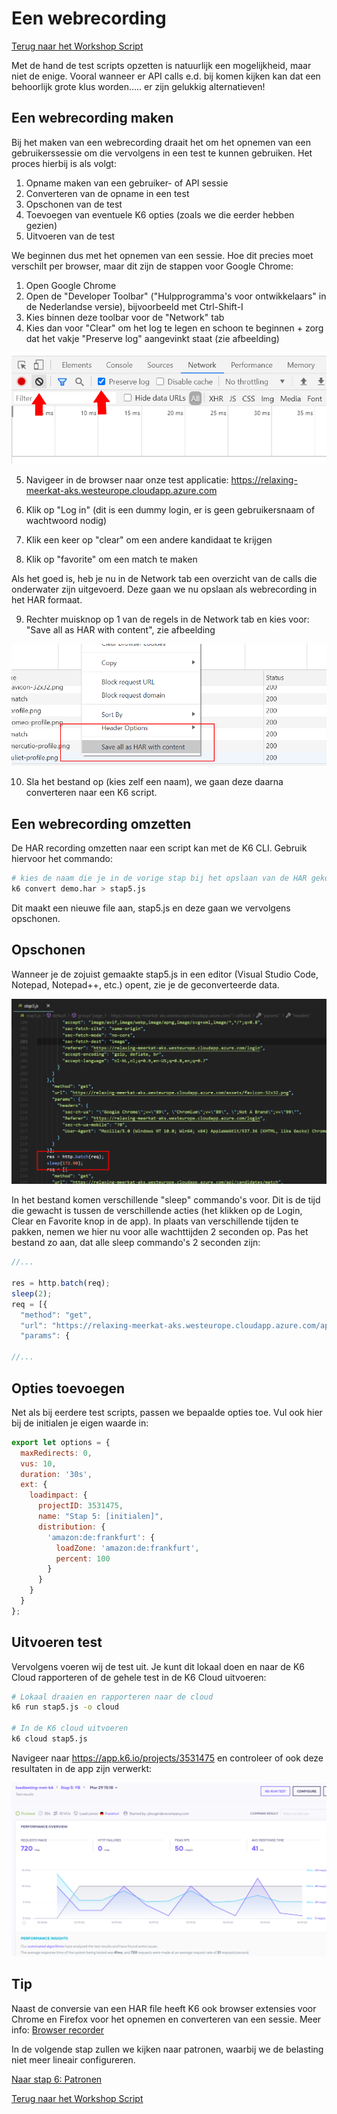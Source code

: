 # Een webrecording

[Terug naar het Workshop Script](handson.md)

Met de hand de test scripts opzetten is natuurlijk een mogelijkheid, maar niet de enige. Vooral wanneer er API calls e.d. bij komen kijken kan dat een behoorlijk grote klus worden..... er zijn gelukkig alternatieven!

## Een webrecording maken

Bij het maken van een webrecording draait het om het opnemen van een gebruikerssessie om die vervolgens in een test te kunnen gebruiken. Het proces hierbij is als volgt:

1. Opname maken van een gebruiker- of API sessie
2. Converteren van de opname in een test
3. Opschonen van de test
4. Toevoegen van eventuele K6 opties (zoals we die eerder hebben gezien)
5. Uitvoeren van de test

We beginnen dus met het opnemen van een sessie. Hoe dit precies moet verschilt per browser, maar dit zijn de stappen voor Google Chrome:

1. Open Google Chrome
2. Open de "Developer Toolbar" ("Hulpprogramma's voor ontwikkelaars" in de Nederlandse versie), bijvoorbeeld met Ctrl-Shift-I
3. Kies binnen deze toolbar voor de "Network" tab
4. Kies dan voor "Clear" om het log te legen en schoon te beginnen + zorg dat het vakje "Preserve log" aangevinkt staat (zie afbeelding)

![](/images/clear.png)

5. Navigeer in de browser naar onze test applicatie: https://relaxing-meerkat-aks.westeurope.cloudapp.azure.com 

6. Klik op "Log in" (dit is een dummy login, er is geen gebruikersnaam of wachtwoord nodig)
7. Klik een keer op "clear" om een andere kandidaat te krijgen
8. Klik op "favorite" om een match te maken

Als het goed is, heb je nu in de Network tab een overzicht van de calls die onderwater zijn uitgevoerd. Deze gaan we nu opslaan als webrecording in het HAR formaat. 

9. Rechter muisknop op 1 van de regels in de Network tab en kies voor: "Save all as HAR with content", zie afbeelding

![](/images/saveashar.png)

10. Sla het bestand op (kies zelf een naam), we gaan deze daarna converteren naar een K6 script.

## Een webrecording omzetten

De HAR recording omzetten naar een script kan met de K6 CLI. Gebruik hiervoor het commando:

```bash
# kies de naam die je in de vorige stap bij het opslaan van de HAR gekozen hebt
k6 convert demo.har > stap5.js
```

Dit maakt een nieuwe file aan, stap5.js en deze gaan we vervolgens opschonen.

## Opschonen

Wanneer je de zojuist gemaakte stap5.js in een editor (Visual Studio Code, Notepad, Notepad++, etc.) opent, zie je de geconverteerde data.

![](/images/stap5-1.png)

In het bestand komen verschillende "sleep" commando's voor. Dit is de tijd die gewacht is tussen de verschillende acties (het klikken op de Login, Clear en Favorite knop in de app). In plaats van verschillende tijden te pakken, nemen we hier nu voor alle wachttijden 2 seconden op. Pas het bestand zo aan, dat alle sleep commando's 2 seconden zijn:

```javascript
//...

res = http.batch(req);
sleep(2);
req = [{
  "method": "get",
  "url": "https://relaxing-meerkat-aks.westeurope.cloudapp.azure.com/api/candidates/match",
  "params": {

//...
```

## Opties toevoegen

Net als bij eerdere test scripts, passen we bepaalde opties toe. Vul ook hier bij de initialen je eigen waarde in:

```javascript
export let options = {
  maxRedirects: 0,
  vus: 10,
  duration: '30s',
  ext: {
    loadimpact: {
      projectID: 3531475,
      name: "Stap 5: [initialen]",
      distribution: {
        'amazon:de:frankfurt': {
          loadZone: 'amazon:de:frankfurt',
          percent: 100
        }
      }
    }
  }
};
```

## Uitvoeren test

Vervolgens voeren wij de test uit. Je kunt dit lokaal doen en naar de K6 Cloud rapporteren of de gehele test in de K6 Cloud uitvoeren:

```bash
# Lokaal draaien en rapporteren naar de cloud
k6 run stap5.js -o cloud

# In de K6 cloud uitvoeren
k6 cloud stap5.js
```

Navigeer naar https://app.k6.io/projects/3531475 en controleer of ook deze resultaten in de app zijn verwerkt:

![](/images/stap5-2.png)

## Tip

Naast de conversie van een HAR file heeft K6 ook browser extensies voor Chrome en Firefox voor het opnemen en converteren van een sessie. Meer info: [Browser recorder](https://k6.io/docs/test-authoring/recording-a-session/browser-recorder)

In de volgende stap zullen we kijken naar patronen, waarbij we de belasting niet meer lineair configureren.

[Naar stap 6: Patronen](6-patterns.md)

[Terug naar het Workshop Script](handson.md)